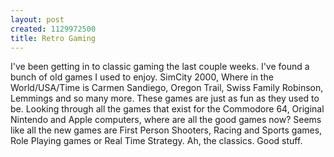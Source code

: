 ```yaml
--- 
layout: post
created: 1129972500
title: Retro Gaming
---
```

I've been getting in to classic gaming the last couple weeks.  I've found a bunch of old games I used to enjoy.  SimCity 2000, Where in the World/USA/Time is Carmen Sandiego, Oregon Trail, Swiss Family Robinson, Lemmings and so many more.  These games are just as fun as they used to be.  Looking through all the games that exist for the Commodore 64, Original Nintendo and Apple computers, where are all the good games now?  Seems like all the new games are First Person Shooters, Racing and Sports games, Role Playing games or Real Time Strategy.  Ah, the classics.  Good stuff.

